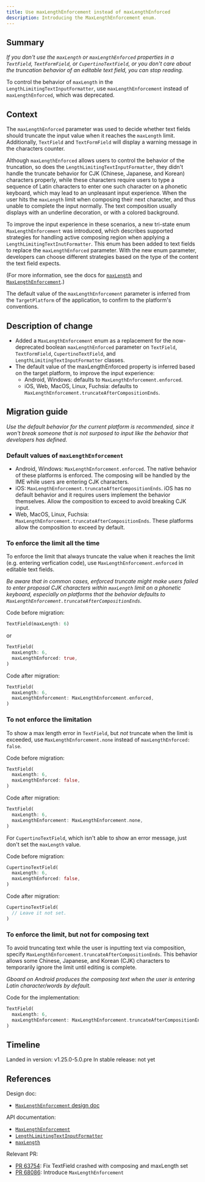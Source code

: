 ```yaml
---
title: Use maxLengthEnforcement instead of maxLengthEnforced
description: Introducing the MaxLengthEnforcement enum.
---
```


## Summary

_If you don't use the `maxLength` or `maxLengthEnforced` properties in a
`TextField`, `TextFormField`, or `CupertinoTextField`,
or you don't care about the truncation behavior of an
editable text field, you can stop reading._

To control the behavior of `maxLength`
in the `LengthLimitingTextInputFormatter`,
use `maxLengthEnforcement` instead of `maxLengthEnforced`, which was deprecated.

## Context

The `maxLengthEnforced` parameter was used to decide whether text fields should
truncate the input value when it reaches the `maxLength` limit. Additionally,
`TextField` and `TextFormField` will display a warning message in the
characters counter.

Although `maxLengthEnforced` allows users to control the behavior of the
truncation, so does the `LengthLimitingTextInputFormatter`, they didn't handle
the truncate behavior for CJK (Chinese, Japanese, and Korean) characters
properly, while these characters require users to type a sequence of Latin
characters to enter one such character on a phonetic keyboard, which may lead
to an unpleasant input experience. When the user hits the `maxLength` limit
when composing their next character, and thus unable to complete the input
normally. The text composition usually displays with an underline decoration,
or with a colored background.

To improve the input experience in these scenarios, a new tri-state enum
`MaxLengthEnforcement` was introduced, which describes supported strategies
for handling active composing region when applying a
`LengthLimitingTextInutFormatter`. This enum has been added to text fields to
replace the `maxLengthEnforced` parameter. With the new enum parameter,
developers can choose different strategies based on the type of the content
the text field expects.

(For more information, see the docs for [`maxLength`][] and
[`MaxLengthEnforcement`][].)

The default value of the `maxLengthEnforcement` parameter is inferred from the
`TargetPlatform` of the application, to confirm to the platform's conventions.

## Description of change

* Added a `MaxLengthEnforcement` enum as a replacement for the now-deprecated
  boolean `maxLengthEnforced` parameter on `TextField`, `TextFormField`,
  `CupertinoTextField`, and `LengthLimitingTextInputFormatter` classes.
* The default value of the maxLengthEnforced property is inferred based on the
  target platform, to improve the input experience:
  * Android, Windows: defaults to `MaxLengthEnforcement.enforced`.
  * iOS, Web, MacOS, Linux, Fuchsia: defaults to
    `MaxLengthEnforcement.truncateAfterCompositionEnds`.

## Migration guide

_Use the default behavior for the current platform is recommended, since it
won't break someone that is not surposed to input like the behavior that
developers has defined._

### Default values of `maxLengthEnforcement`

* Android, Windows: `MaxLengthEnforcement.enforced`. The native behavior of
  these platforms is enforced. The composing will be handled by the IME while
  users are entering CJK characters.
* iOS: `MaxLengthEnforcement.truncateAfterCompositionEnds`. iOS has no default
  behavior and it requires users implement the behavior themselves. Allow the
  composition to exceed to avoid breaking CJK input.
* Web, MacOS, Linux, Fuchsia: `MaxLengthEnforcement.truncateAfterCompositionEnds`.
  These platforms allow the composition to exceed by default.

### To enforce the limit all the time

To enforce the limit that always truncate the value when it reaches the limit
(e.g. entering verfication code), use `MaxLengthEnforcement.enforced` in
editable text fields.

_Be aware that in common cases, enforced truncate might make users failed to
enter proposal CJK characters within `maxLength` limit on a phonetic keyboard,
especially on platforms that the behavior defaults to
`MaxLengthEnforcement.truncateAfterCompositionEnds`._

Code before migration:

<!-- skip -->
```dart
TextField(maxLength: 6)
```

or 

<!-- skip -->
```dart
TextField(
  maxLength: 6,
  maxLengthEnforced: true,
)
```

Code after migration:

<!-- skip -->
```dart
TextField(
  maxLength: 6,
  maxLengthEnforcement: MaxLengthEnforcement.enforced,
)
```

### To not enforce the limitation

To show a max length error in `TextField`, but _not_ truncate when the limit
is exceeded, use `MaxLengthEnforcement.none` instead of
`maxLengthEnforced: false`.

Code before migration:

<!-- skip -->
```dart
TextField(
  maxLength: 6,
  maxLengthEnforced: false,
)
```

Code after migration:

<!-- skip -->
```dart
TextField(
  maxLength: 6,
  maxLengthEnforcement: MaxLengthEnforcement.none,
)
```

For `CupertinoTextField`, which isn't able to show an error message,
just don't set the `maxLength` value.

Code before migration:

<!-- skip -->
```dart
CupertinoTextField(
  maxLength: 6,
  maxLengthEnforced: false,
)
```

Code after migration:

<!-- skip -->
```dart
CupertinoTextField(
  // Leave it not set.
)
```

### To enforce the limit, but not for composing text

To avoid truncating text while the user is inputting text via composition,
specify `MaxLengthEnforcement.truncateAfterCompositionEnds`. This behavior
allows some Chinese, Japanese, and Korean (CJK) characters to temporarily
ignore the limit until editing is complete.

_Gboard on Android produces the composing text when the user is entering Latin
character/words by default._

Code for the implementation:

<!-- skip -->
```dart
TextField(
  maxLength: 6,
  maxLengthEnforcement: MaxLengthEnforcement.truncateAfterCompositionEnds, // <-- Temporarily lift the limit
)
```

## Timeline

Landed in version: v1.25.0-5.0.pre
In stable release: not yet

## References

Design doc:
* [`MaxLengthEnforcement` design doc][]

API documentation:
* [`MaxLengthEnforcement`][]
* [`LengthLimitingTextInputFormatter`][]
* [`maxLength`][]

Relevant PR:
* [PR 63754][]: Fix TextField crashed with composing and maxLength set
* [PR 68086][]: Introduce `MaxLengthEnforcement`

[PR 63754]: {{site.github}}//flutter/flutter/pull/63754

[PR 68086]: {{site.github}}/flutter/flutter/pull/68086

[`MaxLengthEnforcement` design doc]: /go/max-length-enforcement

[`MaxLengthEnforcement`]: {{site.master-api}}/flutter/services/MaxLengthEnforcement-class.html

[`LengthLimitingTextInputFormatter`]: {{site.master-api}}/flutter/services/LengthLimitingTextInputFormatter-class.html

[`maxLength`]: {{site.master-api}}/flutter/services/LengthLimitingTextInputFormatter/maxLength.html

